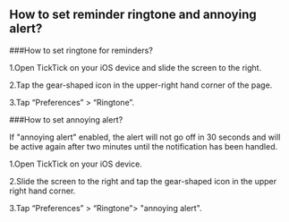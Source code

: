 ## How to set reminder ringtone and annoying alert?
###How to set ringtone for reminders?

1.Open TickTick on your iOS device and slide the screen to the right.

2.Tap the gear-shaped icon in the upper-right hand corner of the page. 

3.Tap “Preferences” > “Ringtone”. 

###How to set annoying alert?

If "annoying alert" enabled, the alert will not go off in 30 seconds and will be active again after two minutes until the notification has been handled.

1.Open TickTick on your iOS device.

2.Slide the screen to the right and tap the gear-shaped icon in the upper right hand corner.

3.Tap “Preferences” > “Ringtone"> "annoying alert".




